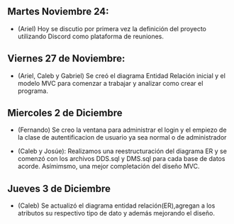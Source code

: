 ## Martes Noviembre 24:

- (Ariel) Hoy se discutio por primera vez la definición del proyecto utilizando Discord como plataforma de reuniones.

## Viernes 27 de Noviembre:

- (Ariel, Caleb y Gabriel) Se creó el diagrama Entidad Relación inicial y el modelo MVC para comenzar a trabajar y analizar como crear
el programa.

## Miercoles 2 de Diciembre 
- (Fernando) Se creo la ventana para administrar el login y el empiezo de la clase de autentificacion de usuario ya sea normal o de administrador 

- (Caleb y Josúe): Realizamos una reestructuración del diagrama ER y se comenzó con los archivos DDS.sql y DMS.sql para cada base de datos acorde. Asímimsmo, una mejor completación del diseño MVC.

## Jueves 3 de Diciembre 
- (Caleb) Se actualizó el diagrama entidad relación(ER),agregan a los atributos su respectivo tipo de dato y además mejorando el diseño. 
